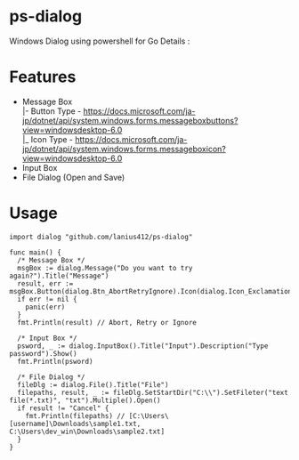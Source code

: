 # ps-dialog
Windows Dialog using powershell for Go
Details : 

# Features
* Message Box  
 |- Button Type - https://docs.microsoft.com/ja-jp/dotnet/api/system.windows.forms.messageboxbuttons?view=windowsdesktop-6.0  
 |_ Icon Type - https://docs.microsoft.com/ja-jp/dotnet/api/system.windows.forms.messageboxicon?view=windowsdesktop-6.0
* Input Box
* File Dialog (Open and Save)

# Usage
```
import dialog "github.com/lanius412/ps-dialog"

func main() {
  /* Message Box */
  msgBox := dialog.Message("Do you want to try again?").Title("Message")
  result, err := msgBox.Button(dialog.Btn_AbortRetryIgnore).Icon(dialog.Icon_Exclamation).Show()
  if err != nil {
    panic(err)
  }
  fmt.Println(result) // Abort, Retry or Ignore
  
  /* Input Box */
  psword, _ := dialog.InputBox().Title("Input").Description("Type password").Show()
  fmt.Println(psword)
  
  /* File Dialog */
  fileDlg := dialog.File().Title("File")
  filepaths, result, _ := fileDlg.SetStartDir("C:\\").SetFileter("text file(*.txt)", "txt").Multiple().Open()
  if result != "Cancel" {
    fmt.Println(filepaths) // [C:\Users\[username]\Downloads\sample1.txt, C:\Users\dev_win\Downloads\sample2.txt]
  }
}
```
